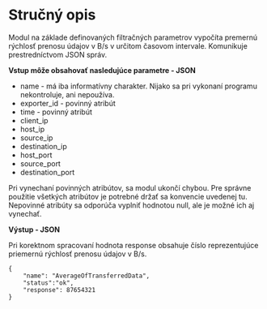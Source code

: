 Stručný opis
===================

Modul na základe definovaných filtračných parametrov vypočíta premernú rýchlosť prenosu údajov v B/s v určitom časovom intervale. Komunikuje prestredníctvom JSON správ. 

**Vstup môže obsahovať nasledujúce parametre - JSON**

 - name - má iba informatívny charakter. Nijako sa pri vykonaní programu nekontroluje, ani nepoužíva.
 - exporter_id - povinný atribút
 - time - povinný atribút
 - client_ip
 - host_ip
 - source_ip
 - destination_ip
 - host_port
 - source_port
 - destination_port 

Pri vynechaní povinných atribútov, sa modul ukončí chybou. Pre správne použitie všetkých atribútov je potrebné držať sa konvencie uvedenej tu. Nepovinné atribúty sa odporúča vyplniť hodnotou null, ale je možné ich aj vynechať. 



**Výstup - JSON**

Pri korektnom spracovaní hodnota response obsahuje číslo reprezentujúce priemernú rýchlosť prenosu údajov v B/s.

	{
        "name": "AverageOfTransferredData",
        "status":"ok",
        "response": 87654321 
	}